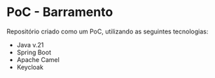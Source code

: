 # PoC - Barramento

Repositório criado como um PoC, utilizando as seguintes tecnologias:
- Java v.21
- Spring Boot
- Apache Camel
- Keycloak
